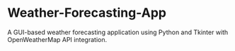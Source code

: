 # Weather-Forecasting-App
A GUI-based weather forecasting application using Python and Tkinter with OpenWeatherMap API integration.
